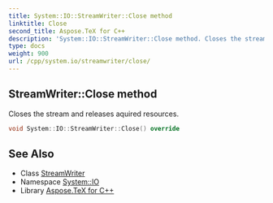 ```yaml
---
title: System::IO::StreamWriter::Close method
linktitle: Close
second_title: Aspose.TeX for C++
description: 'System::IO::StreamWriter::Close method. Closes the stream and releases aquired resources in C++.'
type: docs
weight: 900
url: /cpp/system.io/streamwriter/close/
---
```

## StreamWriter::Close method


Closes the stream and releases aquired resources.

```cpp
void System::IO::StreamWriter::Close() override
```

## See Also

* Class [StreamWriter](../)
* Namespace [System::IO](../../)
* Library [Aspose.TeX for C++](../../../)
